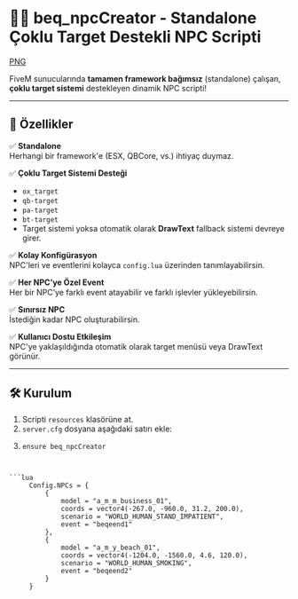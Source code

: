 # 🧍‍♂️ beq_npcCreator - Standalone Çoklu Target Destekli NPC Scripti


[PNG](https://i.hizliresim.com/43f127g.png?_gl=1*ncxi93*_ga*MTEzMzgzNTg3Ni4xNzUxMjA1OTM5*_ga_M9ZRXYS2YN*czE3NTM0MzU5ODkkbzIkZzEkdDE3NTM0MzYwNDMkajYkbDAkaDA.)


FiveM sunucularında **tamamen framework bağımsız** (standalone) çalışan, **çoklu target sistemi** destekleyen dinamik NPC scripti!

---

## 🚀 Özellikler

✅ **Standalone**  
Herhangi bir framework'e (ESX, QBCore, vs.) ihtiyaç duymaz.

✅ **Çoklu Target Sistemi Desteği**
- `ox_target`
- `qb-target`
- `pa-target`
- `bt-target`
- Target sistemi yoksa otomatik olarak **DrawText** fallback sistemi devreye girer.

✅ **Kolay Konfigürasyon**  
NPC'leri ve eventlerini kolayca `config.lua` üzerinden tanımlayabilirsin.

✅ **Her NPC’ye Özel Event**  
Her bir NPC’ye farklı event atayabilir ve farklı işlevler yükleyebilirsin.

✅ **Sınırsız NPC**  
İstediğin kadar NPC oluşturabilirsin.

✅ **Kullanıcı Dostu Etkileşim**  
NPC'ye yaklaşıldığında otomatik olarak target menüsü veya DrawText görünür.

---

## 🛠️ Kurulum

1. Scripti `resources` klasörüne at.
2. `server.cfg` dosyana aşağıdaki satırı ekle:
3. ```
   ensure beq_npcCreator
 ```


```lua
      Config.NPCs = {
          {
              model = "a_m_m_business_01",
              coords = vector4(-267.0, -960.0, 31.2, 200.0),
              scenario = "WORLD_HUMAN_STAND_IMPATIENT",
              event = "beqeend1"
          },
          {
              model = "a_m_y_beach_01",
              coords = vector4(-1204.0, -1560.0, 4.6, 120.0),
              scenario = "WORLD_HUMAN_SMOKING",
              event = "beqeend2"
          }
      } 
 ```
